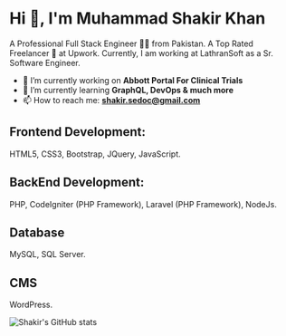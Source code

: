 <h1>Hi 👋, I'm Muhammad Shakir Khan</h1>
<p>A Professional Full Stack Engineer 👨‍💻 from Pakistan. A Top Rated Freelancer 🏅 at Upwork. Currently, I am working at LathranSoft as a Sr. Software Engineer. </p>

- 🔭 I’m currently working on **Abbott Portal For Clinical Trials**
- 🌱 I’m currently learning **GraphQL, DevOps & much more**
- 📫 How to reach me: **shakir.sedoc@gmail.com**

<h2>Frontend Development: </h2>
<p>HTML5, CSS3, Bootstrap, JQuery, JavaScript.</p>

<h2>BackEnd Development: </h2>
<p>PHP, CodeIgniter (PHP Framework), Laravel (PHP Framework), NodeJs.</p>

<h2>Database</h2>
<p>MySQL, SQL Server.</p>

<h2>CMS</h2>
<p>WordPress.</p>

![Shakir's GitHub stats](https://github-readme-stats.vercel.app/api?username=mshakirkhan&show_icons=true&theme=radical)
